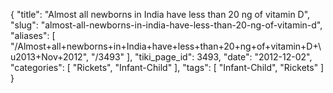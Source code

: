 {
    "title": "Almost all newborns in India have less than 20 ng of vitamin D",
    "slug": "almost-all-newborns-in-india-have-less-than-20-ng-of-vitamin-d",
    "aliases": [
        "/Almost+all+newborns+in+India+have+less+than+20+ng+of+vitamin+D+\u2013+Nov+2012",
        "/3493"
    ],
    "tiki_page_id": 3493,
    "date": "2012-12-02",
    "categories": [
        "Rickets",
        "Infant-Child"
    ],
    "tags": [
        "Infant-Child",
        "Rickets"
    ]
}